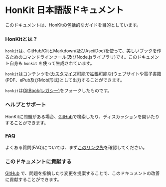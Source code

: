 # HonKit 日本語版ドキュメント

このドキュメントは、HonKitの包括的なガイドを目的としています。

### HonKitとは？

`honkit`は、GitHub/GitとMarkdown(及びAsciiDoc)を使って、美しいブックを作るためのコマンドラインツール(及びNode.jsライブラリ)です。このドキュメント自身も `honkit` を使って生成されています。

`honkit`はコンテンツを([カスタマイズ可能](themes/README.md)で[拡張可能](plugins/README.md)な)ウェブサイトや電子書籍(PDF、ePub及びMobi形式)として出力することができます。

`honkit`は[GitBook(レガシー)](https://github.com/GitbookIO/gitbook)をフォークしたものです。

### ヘルプとサポート

HonKitに問題がある場合、[GitHub](https://github.com/honkit/honkit)で検索したり、ディスカッションを開いたりすることができます。

### FAQ

よくある質問(FAQ)については、まず[このリンク先](faq.md)を確認してください。

### このドキュメントに貢献する

[GitHub](https://github.com/honkit/honkit) で、問題を指摘したり変更を提案することで、このドキュメントの改善に貢献することができます。
